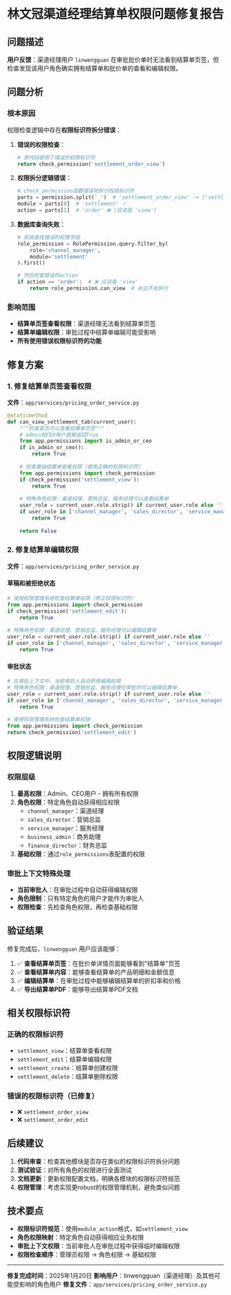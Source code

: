 # 林文冠渠道经理结算单权限问题修复报告

## 问题描述

**用户反馈**：渠道经理用户 `linwengguan` 在审批批价单时无法看到结算单页签，但检查发现该用户角色确实拥有结算单和批价单的查看和编辑权限。

## 问题分析

### 根本原因

权限检查逻辑中存在**权限标识符拆分错误**：

1. **错误的权限检查**：
   ```python
   # 原代码使用了错误的权限标识符
   return check_permission('settlement_order_view')
   ```

2. **权限拆分逻辑错误**：
   ```python
   # check_permission函数错误地拆分权限标识符
   parts = permission.split('_')  # 'settlement_order_view' -> ['settlement', 'order', 'view']
   module = parts[0]  # 'settlement' ✓
   action = parts[1]  # 'order' ❌ (应该是 'view')
   ```

3. **数据库查询失败**：
   ```python
   # 系统查找错误的权限字段
   role_permission = RolePermission.query.filter_by(
       role='channel_manager', 
       module='settlement'
   ).first()
   
   # 然后检查错误的action
   if action == 'order':  # ❌ 应该是 'view'
       return role_permission.can_view  # 永远不会执行
   ```

### 影响范围

- **结算单页签查看权限**：渠道经理无法看到结算单页签
- **结算单编辑权限**：审批过程中结算单编辑可能受影响
- **所有使用错误权限标识符的功能**

## 修复方案

### 1. 修复结算单页签查看权限

**文件**：`app/services/pricing_order_service.py`

```python
@staticmethod
def can_view_settlement_tab(current_user):
    """检查是否可以查看结算单页签"""
    # admin和CEO用户直接返回True
    from app.permissions import is_admin_or_ceo
    if is_admin_or_ceo():
        return True
        
    # 检查基础结算单查看权限（使用正确的权限标识符）
    from app.permissions import check_permission
    if check_permission('settlement_view'):
        return True
        
    # 特殊角色权限：渠道经理、营销总监、服务经理可以查看结算单
    user_role = current_user.role.strip() if current_user.role else ''
    if user_role in ['channel_manager', 'sales_director', 'service_manager', 'business_admin', 'finance_director']:
        return True
        
    return False
```

### 2. 修复结算单编辑权限

**文件**：`app/services/pricing_order_service.py`

#### 草稿和被拒绝状态
```python
# 使用权限管理系统检查结算单权限（修正权限标识符）
from app.permissions import check_permission
if check_permission('settlement_edit'):
    return True
    
# 特殊角色权限：渠道经理、营销总监、服务经理可以编辑结算单
user_role = current_user.role.strip() if current_user.role else ''
if user_role in ['channel_manager', 'sales_director', 'service_manager', 'business_admin', 'finance_director']:
    return True
```

#### 审批状态
```python
# 在审批上下文中，当前审批人自动获得编辑权限
# 特殊角色权限：渠道经理、营销总监、服务经理在审批时可以编辑结算单
user_role = current_user.role.strip() if current_user.role else ''
if user_role in ['channel_manager', 'sales_director', 'service_manager', 'business_admin', 'finance_director']:
    return True
    
# 使用权限管理系统检查结算单权限
from app.permissions import check_permission
return check_permission('settlement_edit')
```

## 权限逻辑说明

### 权限层级

1. **最高权限**：Admin、CEO用户 - 拥有所有权限
2. **角色权限**：特定角色自动获得相应权限
   - `channel_manager`：渠道经理
   - `sales_director`：营销总监
   - `service_manager`：服务经理
   - `business_admin`：商务助理
   - `finance_director`：财务总监
3. **基础权限**：通过`role_permissions`表配置的权限

### 审批上下文特殊处理

- **当前审批人**：在审批过程中自动获得编辑权限
- **角色限制**：只有特定角色的用户才能作为审批人
- **权限检查**：先检查角色权限，再检查基础权限

## 验证结果

修复完成后，`linwengguan` 用户应该能够：

1. ✅ **查看结算单页签**：在批价单详情页面能够看到"结算单"页签
2. ✅ **查看结算单内容**：能够查看结算单的产品明细和金额信息
3. ✅ **编辑结算单**：在审批过程中能够编辑结算单的折扣率和价格
4. ✅ **导出结算单PDF**：能够导出结算单PDF文档

## 相关权限标识符

### 正确的权限标识符
- `settlement_view`：结算单查看权限
- `settlement_edit`：结算单编辑权限  
- `settlement_create`：结算单创建权限
- `settlement_delete`：结算单删除权限

### 错误的权限标识符（已修复）
- ❌ `settlement_order_view`
- ❌ `settlement_order_edit`

## 后续建议

1. **代码审查**：检查其他模块是否存在类似的权限标识符拆分问题
2. **测试验证**：对所有角色的权限进行全面测试
3. **文档更新**：更新权限配置文档，明确各模块的权限标识符规范
4. **权限管理**：考虑实现更robust的权限管理机制，避免类似问题

## 技术要点

- **权限标识符规范**：使用`module_action`格式，如`settlement_view`
- **角色权限映射**：特定角色自动获得相应业务权限
- **审批上下文权限**：当前审批人在审批过程中获得临时编辑权限
- **权限检查顺序**：管理员权限 → 角色权限 → 基础权限

---

**修复完成时间**：2025年1月20日
**影响用户**：linwengguan（渠道经理）及其他可能受影响的角色用户
**修复文件**：`app/services/pricing_order_service.py` 